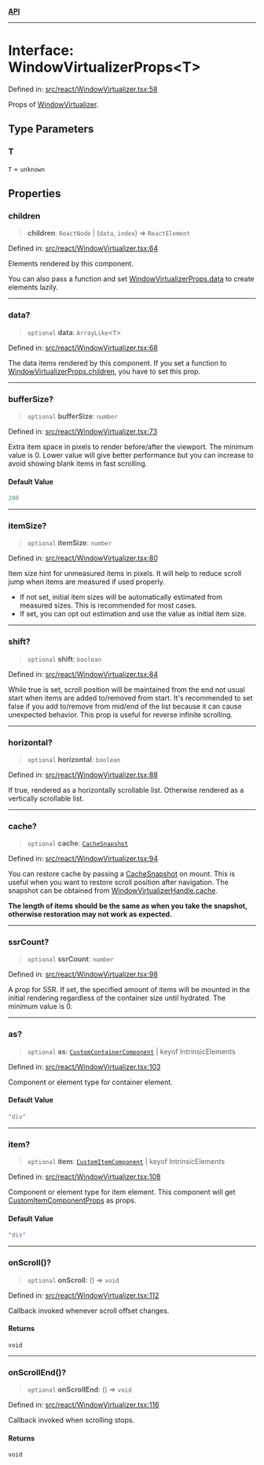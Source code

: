 [**API**](../../API.md)

***

# Interface: WindowVirtualizerProps\<T\>

Defined in: [src/react/WindowVirtualizer.tsx:58](https://github.com/inokawa/virtua/blob/abf3f68debe26f3e9ab924819f65d2702d5707c4/src/react/WindowVirtualizer.tsx#L58)

Props of [WindowVirtualizer](../variables/WindowVirtualizer.md).

## Type Parameters

### T

`T` = `unknown`

## Properties

### children

> **children**: `ReactNode` \| (`data`, `index`) => `ReactElement`

Defined in: [src/react/WindowVirtualizer.tsx:64](https://github.com/inokawa/virtua/blob/abf3f68debe26f3e9ab924819f65d2702d5707c4/src/react/WindowVirtualizer.tsx#L64)

Elements rendered by this component.

You can also pass a function and set [WindowVirtualizerProps.data](#data) to create elements lazily.

***

### data?

> `optional` **data**: `ArrayLike`\<`T`\>

Defined in: [src/react/WindowVirtualizer.tsx:68](https://github.com/inokawa/virtua/blob/abf3f68debe26f3e9ab924819f65d2702d5707c4/src/react/WindowVirtualizer.tsx#L68)

The data items rendered by this component. If you set a function to [WindowVirtualizerProps.children](#children), you have to set this prop.

***

### bufferSize?

> `optional` **bufferSize**: `number`

Defined in: [src/react/WindowVirtualizer.tsx:73](https://github.com/inokawa/virtua/blob/abf3f68debe26f3e9ab924819f65d2702d5707c4/src/react/WindowVirtualizer.tsx#L73)

Extra item space in pixels to render before/after the viewport. The minimum value is 0. Lower value will give better performance but you can increase to avoid showing blank items in fast scrolling.

#### Default Value

```ts
200
```

***

### itemSize?

> `optional` **itemSize**: `number`

Defined in: [src/react/WindowVirtualizer.tsx:80](https://github.com/inokawa/virtua/blob/abf3f68debe26f3e9ab924819f65d2702d5707c4/src/react/WindowVirtualizer.tsx#L80)

Item size hint for unmeasured items in pixels. It will help to reduce scroll jump when items are measured if used properly.

- If not set, initial item sizes will be automatically estimated from measured sizes. This is recommended for most cases.
- If set, you can opt out estimation and use the value as initial item size.

***

### shift?

> `optional` **shift**: `boolean`

Defined in: [src/react/WindowVirtualizer.tsx:84](https://github.com/inokawa/virtua/blob/abf3f68debe26f3e9ab924819f65d2702d5707c4/src/react/WindowVirtualizer.tsx#L84)

While true is set, scroll position will be maintained from the end not usual start when items are added to/removed from start. It's recommended to set false if you add to/remove from mid/end of the list because it can cause unexpected behavior. This prop is useful for reverse infinite scrolling.

***

### horizontal?

> `optional` **horizontal**: `boolean`

Defined in: [src/react/WindowVirtualizer.tsx:88](https://github.com/inokawa/virtua/blob/abf3f68debe26f3e9ab924819f65d2702d5707c4/src/react/WindowVirtualizer.tsx#L88)

If true, rendered as a horizontally scrollable list. Otherwise rendered as a vertically scrollable list.

***

### cache?

> `optional` **cache**: [`CacheSnapshot`](CacheSnapshot.md)

Defined in: [src/react/WindowVirtualizer.tsx:94](https://github.com/inokawa/virtua/blob/abf3f68debe26f3e9ab924819f65d2702d5707c4/src/react/WindowVirtualizer.tsx#L94)

You can restore cache by passing a [CacheSnapshot](CacheSnapshot.md) on mount. This is useful when you want to restore scroll position after navigation. The snapshot can be obtained from [WindowVirtualizerHandle.cache](WindowVirtualizerHandle.md#cache).

**The length of items should be the same as when you take the snapshot, otherwise restoration may not work as expected.**

***

### ssrCount?

> `optional` **ssrCount**: `number`

Defined in: [src/react/WindowVirtualizer.tsx:98](https://github.com/inokawa/virtua/blob/abf3f68debe26f3e9ab924819f65d2702d5707c4/src/react/WindowVirtualizer.tsx#L98)

A prop for SSR. If set, the specified amount of items will be mounted in the initial rendering regardless of the container size until hydrated. The minimum value is 0.

***

### as?

> `optional` **as**: [`CustomContainerComponent`](../type-aliases/CustomContainerComponent.md) \| keyof IntrinsicElements

Defined in: [src/react/WindowVirtualizer.tsx:103](https://github.com/inokawa/virtua/blob/abf3f68debe26f3e9ab924819f65d2702d5707c4/src/react/WindowVirtualizer.tsx#L103)

Component or element type for container element.

#### Default Value

```ts
"div"
```

***

### item?

> `optional` **item**: [`CustomItemComponent`](../type-aliases/CustomItemComponent.md) \| keyof IntrinsicElements

Defined in: [src/react/WindowVirtualizer.tsx:108](https://github.com/inokawa/virtua/blob/abf3f68debe26f3e9ab924819f65d2702d5707c4/src/react/WindowVirtualizer.tsx#L108)

Component or element type for item element. This component will get [CustomItemComponentProps](CustomItemComponentProps.md) as props.

#### Default Value

```ts
"div"
```

***

### onScroll()?

> `optional` **onScroll**: () => `void`

Defined in: [src/react/WindowVirtualizer.tsx:112](https://github.com/inokawa/virtua/blob/abf3f68debe26f3e9ab924819f65d2702d5707c4/src/react/WindowVirtualizer.tsx#L112)

Callback invoked whenever scroll offset changes.

#### Returns

`void`

***

### onScrollEnd()?

> `optional` **onScrollEnd**: () => `void`

Defined in: [src/react/WindowVirtualizer.tsx:116](https://github.com/inokawa/virtua/blob/abf3f68debe26f3e9ab924819f65d2702d5707c4/src/react/WindowVirtualizer.tsx#L116)

Callback invoked when scrolling stops.

#### Returns

`void`
